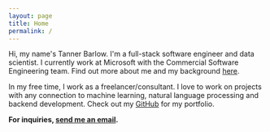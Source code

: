 ```yaml
---
layout: page
title: Home
permalink: /
---
```

Hi, my name's Tanner Barlow. I'm a full-stack software engineer and data scientist. I currently work at Microsoft with the Commercial Software Engineering team. Find out more about me and my background [here](about/).

In my free time, I work as a freelancer/consultant. I love to work on projects with any connection to machine learning, natural language processing and backend development. Check out my [GitHub](https://github.com/tbarlow12) for my portfolio. 

**For inquiries, [send me an email](mailto:tanner.barlow@outlook.com?subject=Freelance%20Inquiry).**

